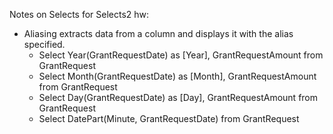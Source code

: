 

Notes on Selects for Selects2 hw:

- Aliasing extracts data from a column and displays it with the alias specified. 
  - Select Year(GrantRequestDate) as [Year], GrantRequestAmount from GrantRequest
  - Select Month(GrantRequestDate) as [Month], GrantRequestAmount from GrantRequest
  - Select Day(GrantRequestDate) as [Day], GrantRequestAmount from GrantRequest
  - Select DatePart(Minute, GrantRequestDate) from GrantRequest 
  
  
